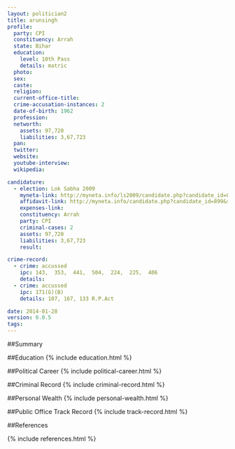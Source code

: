```yaml
---
layout: politician2
title: arunsingh
profile: 
  party: CPI
  constituency: Arrah
  state: Bihar
  education: 
    level: 10th Pass
    details: matric
  photo: 
  sex: 
  caste: 
  religion: 
  current-office-title: 
  crime-accusation-instances: 2
  date-of-birth: 1962
  profession: 
  networth: 
    assets: 97,720
    liabilities: 3,67,723
  pan: 
  twitter: 
  website: 
  youtube-interview: 
  wikipedia: 

candidature: 
  - election: Lok Sabha 2009
    myneta-link: http://myneta.info/ls2009/candidate.php?candidate_id=899
    affidavit-link: http://myneta.info/candidate.php?candidate_id=899&scan=original
    expenses-link: 
    constituency: Arrah 
    party: CPI
    criminal-cases: 2
    assets: 97,720
    liabilities: 3,67,723
    result:  

crime-record: 
  - crime: accussed
    ipc: 143,  353,  441,  504,  224,  225,  406
    details:  
  - crime: accussed
    ipc: 171(G)(B)
    details: 107, 167, 133 R.P.Act 

date: 2014-01-28
version: 0.0.5
tags: 
---
```

##Summary


##Education
{% include education.html %}


##Political Career
{% include political-career.html %}


##Criminal Record
{% include criminal-record.html %}


##Personal Wealth
{% include personal-wealth.html %}


##Public Office Track Record
{% include track-record.html %}


##References


{% include references.html %}